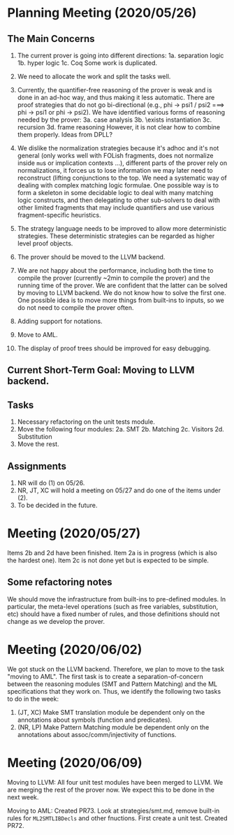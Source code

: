 # Planning Meeting (2020/05/26)

The Main Concerns
-----------------------

1. The current prover is going into different directions:
   1a. separation logic
   1b. hyper logic
   1c. Coq
   Some work is duplicated.

2. We need to allocate the work and split the tasks well.

3. Currently, the quantifier-free reasoning of the prover is weak and is done in an ad-hoc way, and thus making it less automatic. There are proof strategies that do not go bi-directional (e.g., phi -> psi1 \/ psi2 ===> phi -> psi1 or phi -> psi2). We have identified various forms of reasoning needed by the prover:
   3a. case analysis
   3b. \exists instantiation
   3c. recursion
   3d. frame reasoning
   However, it is not clear how to combine them properly. Ideas from DPLL?

4. We dislike the normalization strategies because it's adhoc and it's not general (only works well with FOLish fragments, does not normalize inside `mu`s or implication contexts ...), different parts of the prover rely on normalizations, it forces us to lose information we may later need to reconstruct (lifting conjunctions to the top. We need a systematic way of dealing with complex matching logic formulae. One possible way is to form a skeleton in some decidable logic to deal with many matching logic constructs, and then delegating to other sub-solvers to deal with other limited  fragments that may include quantifiers and use various fragment-specific heuristics.

5. The strategy language needs to be improved to allow more deterministic strategies. These deterministic strategies can be regarded as higher level proof objects. 

6. The prover should be moved to the LLVM backend.
  
7. We are not happy about the performance, including both the time to compile the prover (currently ~2min to compile the prover) and the running time of the prover. We are confident that the latter can be solved by moving to LLVM backend. We do not know how to solve the first one. One possible idea is to move more things from built-ins to inputs, so we do not need to compile the prover often. 

8. Adding support for notations.

9. Move to AML.

10. The display of proof trees should be improved for easy debugging. 


Current Short-Term Goal: Moving to LLVM backend.
------------------------------

Tasks
-----

1. Necessary refactoring on the unit tests module.
2. Move the following four modules:
   2a. SMT
   2b. Matching
   2c. Visitors
   2d. Substitution
3. Move the rest. 

Assignments
-----------

1. NR will do (1) on 05/26.
2. NR, JT, XC will hold a meeting on 05/27 and do one of the items under (2).
3. To be decided in the future.




# Meeting (2020/05/27)

Items 2b and 2d have been finished. Item 2a is in progress (which is also the hardest one). Item 2c is not done yet but is expected to be simple.

Some refactoring notes
----------------------------

We should move the infrastructure from built-ins to pre-defined modules. In particular, the meta-level operations (such as free variables, substitution, etc) should have a fixed number of rules, and those definitions should not change as we develop the prover.




# Meeting (2020/06/02)

We got stuck on the LLVM backend. Therefore, we plan to move to the task "moving to AML". The first task is to create a separation-of-concern between the reasoning modules (SMT and Pattern Matching) and the ML specifications that they work on. Thus, we identify the following two tasks to do in the week:
1. (JT, XC) Make SMT translation module be dependent only on the annotations about symbols (function and predicates).
2. (NR, LP) Make Pattern Matching module be dependent only on the annotations about assoc/comm/injectivity of functions. 


# Meeting (2020/06/09)

Moving to LLVM:
  All four unit test modules have been merged to LLVM. We are merging the rest of the prover now. We expect this to be done in the next week. 
  
Moving to AML:
  Created PR73. Look at strategies/smt.md, remove built-in rules for `ML2SMTLIBDecls` and other fnuctions. First create a unit test. 
  Created PR72. 

